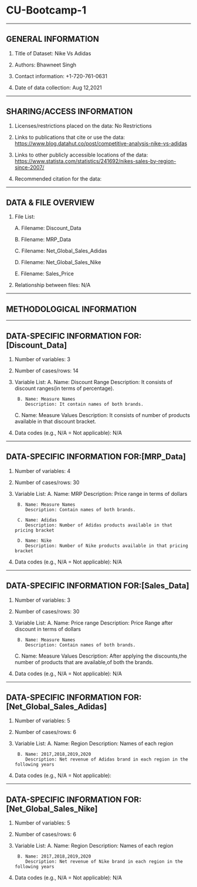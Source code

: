 # CU-Bootcamp-1
-------------------
GENERAL INFORMATION
-------------------


1. Title of Dataset:  Nike Vs Adidas


2. Authors: Bhawneet Singh


3. Contact information: +1-720-761-0631


4. Date of data collection: Aug 12,2021


--------------------------
SHARING/ACCESS INFORMATION
-------------------------- 


1. Licenses/restrictions placed on the data: No Restrictions


2. Links to publications that cite or use the data: https://www.blog.datahut.co/post/competitive-analysis-nike-vs-adidas


3. Links to other publicly accessible locations of the data: https://www.statista.com/statistics/241692/nikes-sales-by-region-since-2007/


4. Recommended citation for the data:


---------------------
DATA & FILE OVERVIEW
---------------------


1. File List:


   A. Filename: Discount_Data

        
   B. Filename: MRP_Data


   C. Filename: Net_Global_Sales_Adidas

	
   D. Filename: Net_Global_Sales_Nike


   E. Filename: Sales_Price


2. Relationship between files:  N/A     


--------------------------
METHODOLOGICAL INFORMATION
--------------------------



----------------------------------------------
DATA-SPECIFIC INFORMATION FOR:[Discount_Data]
----------------------------------------------

1. Number of variables: 3

2. Number of cases/rows: 14

3. Variable List:
	A. Name: Discount Range
	   Description: It consists of discount ranges(in terms of percentage).

        B. Name: Measure Names
       	   Description: It contain names of both brands.

	C. Name: Measure Values
       	   Description: It consists of number of products available in that discount bracket.

4. Data codes (e.g., N/A = Not applicable): N/A



-----------------------------------------
DATA-SPECIFIC INFORMATION FOR:[MRP_Data]
-----------------------------------------

1. Number of variables: 4

2. Number of cases/rows: 30

3. Variable List:
	A. Name: MRP
	   Description: Price range in terms of dollars

        B. Name: Measure Names
       	   Description: Contain names of both brands.
	
        C. Name: Adidas
       	   Description: Number of Adidas products available in that pricing bracket
	
        D. Name: Nike
       	   Description: Number of Nike products available in that pricing bracket

4. Data codes (e.g., N/A = Not applicable): N/A


-----------------------------------------
DATA-SPECIFIC INFORMATION FOR:[Sales_Data]
-----------------------------------------

1. Number of variables: 3

2. Number of cases/rows: 30

3. Variable List:
	A. Name: Price range
	   Description: Price Range after discount in terms of dollars

        B. Name: Measure Names
       	   Description: Contain names of both brands.

	C. Name: Measure Values
       	   Description: After applying the discounts,the number of products that are available,of both the brands.

4. Data codes (e.g., N/A = Not applicable): N/A


--------------------------------------------------------
DATA-SPECIFIC INFORMATION FOR: [Net_Global_Sales_Adidas]
--------------------------------------------------------

1. Number of variables: 5

2. Number of cases/rows: 6

3. Variable List:
	A. Name: Region
	   Description: Names of each region 

        B. Name: 2017,2018,2019,2020
       	   Description: Net revenue of Adidas brand in each region in the following years

4. Data codes (e.g., N/A = Not applicable):


-----------------------------------------------------
DATA-SPECIFIC INFORMATION FOR:[Net_Global_Sales_Nike]
-----------------------------------------------------

1. Number of variables: 5

2. Number of cases/rows: 6

3. Variable List:
	A. Name: Region
	   Description: Names of each region 

        B. Name: 2017,2018,2019,2020
       	   Description: Net revenue of Nike brand in each region in the following years

4. Data codes (e.g., N/A = Not applicable): N/A
